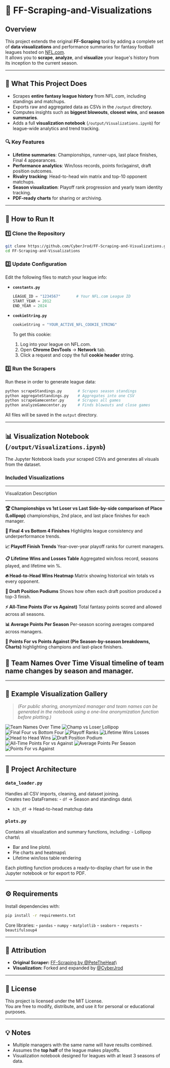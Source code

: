 # 🏈 FF-Scraping-and-Visualizations

## Overview

This project extends the original **FF-Scraping** tool by adding a
complete set of **data visualizations** and performance summaries for
fantasy football leagues hosted on [NFL.com](https://fantasy.nfl.com).\
It allows you to **scrape**, **analyze**, and **visualize** your
league's history from its inception to the current season.

------------------------------------------------------------------------

## 🚀 What This Project Does

-   Scrapes **entire fantasy league history** from NFL.com, including
    standings and matchups.
-   Exports raw and aggregated data as CSVs in the `/output` directory.
-   Computes insights such as **biggest blowouts**, **closest wins**,
    and **season summaries**.
-   Adds a full **visualization notebook**
    (`/output/Visualizations.ipynb`) for league-wide analytics and trend
    tracking.

### 🔍 Key Features

-   **Lifetime summaries**: Championships, runner-ups, last place
    finishes, Final 4 appearances.
-   **Performance analytics**: Win/loss records, points for/against,
    draft position outcomes.
-   **Rivalry tracking**: Head-to-head win matrix and top-10 opponent
    matchups.
-   **Season visualization**: Playoff rank progression and yearly team
    identity tracking.
-   **PDF-ready charts** for sharing or archiving.

------------------------------------------------------------------------

## 🧰 How to Run It

### 1️⃣ Clone the Repository

``` bash
git clone https://github.com/CyberJrod/FF-Scraping-and-Visualizations.git
cd FF-Scraping-and-Visualizations
```

### 2️⃣ Update Configuration

Edit the following files to match your league info:

-   **`constants.py`**

    ``` python
    LEAGUE_ID = "1234567"       # Your NFL.com League ID
    START_YEAR = 2012
    END_YEAR = 2024
    ```

-   **`cookieString.py`**

    ``` python
    cookieString = "YOUR_ACTIVE_NFL_COOKIE_STRING"
    ```

    To get this cookie:

    1.  Log into your league on NFL.com.
    2.  Open **Chrome DevTools** → **Network** tab.
    3.  Click a request and copy the full **cookie header** string.

### 3️⃣ Run the Scrapers

Run these in order to generate league data:

``` bash
python scrapeStandings.py       # Scrapes season standings
python aggregateStandings.py    # Aggregates into one CSV
python scrapeGamecenter.py      # Scrapes all games
python analyzeGamecenter.py     # Finds blowouts and close games
```

All files will be saved in the `output` directory.

------------------------------------------------------------------------

## 📊 Visualization Notebook (`/output/Visualizations.ipynb`)

The Jupyter Notebook loads your scraped CSVs and generates all visuals
from the dataset.

### Included Visualizations

  -----------------------------------------------------------------------
  Visualization                           Description
  --------------------------------------- -------------------------------
  **🏆 Championships vs 1st Loser vs Last Side-by-side comparison of
  Place (Lollipop)**                      championships, 2nd place, and
                                          last place finishes for each
                                          manager.

  **🎯 Final 4 vs Bottom 4 Finishes**     Highlights league consistency
                                          and underperformance trends.

  **📈 Playoff Finish Trends**            Year-over-year playoff ranks
                                          for current managers.

  **📋 Lifetime Wins and Losses Table**   Aggregated win/loss record,
                                          seasons played, and lifetime
                                          win %.

  **🔥 Head-to-Head Wins Heatmap**        Matrix showing historical win
                                          totals vs every opponent.

  **🏅 Draft Position Podiums**           Shows how often each draft
                                          position produced a top-3
                                          finish.

  **⚡ All-Time Points (For vs Against)** Total fantasy points scored and
                                          allowed across all seasons.

  **📊 Average Points Per Season**        Per-season scoring averages
                                          compared across managers.

  **🥧 Points For vs Points Against (Pie  Season-by-season breakdowns,
  Charts)**                               highlighting champions and
                                          last-place finishers.

  **🧱 Team Names Over Time**             Visual timeline of team name
                                          changes by season and manager.
  -----------------------------------------------------------------------

------------------------------------------------------------------------

## 📸 Example Visualization Gallery

> *(For public sharing, anonymized manager and team names can be
> generated in the notebook using a one-line anonymization function
> before plotting.)*

![Team Names Over Time](output/images/team_names_over_time.png)
![Champ vs Loser Lollipop](output/images/champ_vs_loser_lollipop.png)
![Final Four vs Bottom Four](output/images/final4_vs_bottom4.png)
![Playoff Ranks](output/images/playoff_ranks.png)
![Lifetime Wins Losses](output/images/lifetime_wins_losses.png)
![Head to Head Wins](output/images/head_to_head_wins.png)
![Draft Position Podium](output/images/draft_position_podium.png)
![All-Time Points For vs Against](output/images/alltime_points_for_vs_against.png)
![Average Points Per Season](output/images/avg_points_per_season.png)
![Points For vs Against](output/images/points_for_vs_against.png)

------------------------------------------------------------------------

## 🧩 Project Architecture

### `data_loader.py`

Handles all CSV imports, cleaning, and dataset joining.\
Creates two DataFrames: - `df` → Season and standings data\
- `h2h_df` → Head-to-head matchup data

### `plots.py`

Contains all visualization and summary functions, including: - Lollipop
charts\
- Bar and line plots\
- Pie charts and heatmaps\
- Lifetime win/loss table rendering

Each plotting function produces a ready-to-display chart for use in the
Jupyter notebook or for export to PDF.

------------------------------------------------------------------------

## ⚙️ Requirements

Install dependencies with:

``` bash
pip install -r requirements.txt
```

Core libraries: - `pandas` - `numpy` - `matplotlib` - `seaborn` -
`requests` - `beautifulsoup4`

------------------------------------------------------------------------

## 📎 Attribution

-   **Original Scraper:** [FF-Scraping by
    @PeteTheHeat](https://github.com/PeteTheHeat/FF-Scraping)\
-   **Visualization:** Forked and expanded by
    [@CyberJrod](https://github.com/CyberJrod)

------------------------------------------------------------------------

## 📘 License

This project is licensed under the MIT License.\
You are free to modify, distribute, and use it for personal or
educational purposes.

------------------------------------------------------------------------

## 💡 Notes

-   Multiple managers with the same name will have results combined.
-   Assumes the **top half** of the league makes playoffs.
-   Visualization notebook designed for leagues with at least 3 seasons
    of data.

